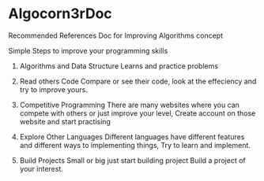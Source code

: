 # Algocorn3rDoc
Recommended References Doc for Improving Algorithms concept

Simple Steps to improve your programming skills

1. Algorithms and Data Structure
   Learns and practice problems

2. Read others Code
   Compare or see their code, look at the effeciency and try to improve yours.

3. Competitive Programming
   There are many websites where you can compete with others or just improve your level, Create account on those website and start practising

4. Explore Other Languages
   Different languages have different features and different ways to implementing things, Try to learn and implement.

5. Build Projects
   Small or big just start building project
   Build a project of your interest.
